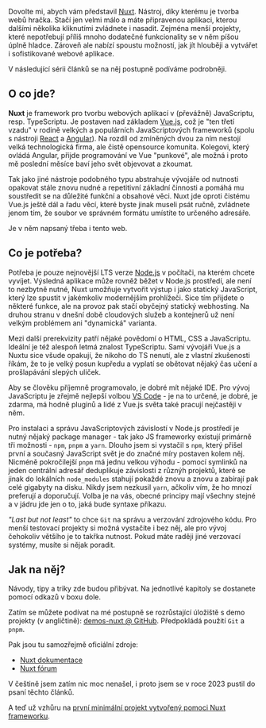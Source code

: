 Dovolte mi, abych vám představil [Nuxt](https://nuxt.com/). Nástroj, díky kterému je tvorba webů hračka. Stačí jen velmi málo a máte připravenou aplikaci, kterou dalšími několika kliknutími zvládnete i nasadit. Zejména menší projekty, které nepotřebují příliš mnoho dodatečné funkcionality se v něm píšou úplně hladce. Zároveň ale nabízí spoustu možností, jak jít hlouběji a vytvářet i sofistikované webové aplikace.

V následující sérii článků se na něj postupně podíváme podrobněji.

## O co jde?

**Nuxt** je framework pro tvorbu webových aplikací v (převážně) JavaScriptu, resp. TypeScriptu. Je postaven nad základem [Vue.js](https://vuejs.org/), což je "ten třetí vzadu" v rodině velkých a populárních JavaScriptových frameworků (spolu s nástroji [React](https://react.dev/) a [Angular](https://angular.io/)). Na rozdíl od zmíněných dvou za ním nestojí velká technologická firma, ale čistě opensource komunita. Kolegovi, který ovládá Angular, přijde programování ve Vue "punkové", ale možná i proto mě poslední měsíce baví jeho svět objevovat a zkoumat.

Tak jako jiné nástroje podobného typu abstrahuje vývojáře od nutnosti opakovat stále znovu nudné a repetitivní základní činnosti a pomáhá mu soustředit se na důležité funkční a obsahové věci. Nuxt jde oproti čistému Vue.js ještě dál a řadu věcí, které byste jinak museli psát ručně, zvládnete jenom tím, že soubor ve správném formátu umístíte to určeného adresáře.

Je v něm napsaný třeba i tento web.

## Co je potřeba?

Potřeba je pouze nejnovější LTS verze [Node.js](https://nodejs.org/) v počítači, na kterém chcete vyvíjet. Výsledná aplikace může rovněž běžet v Node.js prostředí, ale není to nezbytně nutné, Nuxt umožňuje vytvořit výstup i jako statický JavaScript, který lze spustit v jakémkoliv modernějším prohlížeči. Sice tím přijdete o některé funkce, ale na provoz pak stačí obyčejný statický webhosting. Na druhou stranu v dnešní době cloudových služeb a kontejnerů už není velkým problémem ani "dynamická" varianta.

Mezi další prerekvizity patří nějaké povědomí o HTML, CSS a JavaScriptu. Ideální je též alespoň letmá znalost TypeScriptu. Sami vývojáři Vue.js a Nuxtu sice všude opakují, že nikoho do TS nenutí, ale z vlastní zkušenosti říkám, že to je velký posun kupředu a vyplatí se obětovat nějaký čas učení a prošlapávání slepých uliček. 

Aby se člověku příjemně programovalo, je dobré mít nějaké IDE. Pro vývoj JavaScriptu je zřejmě nejlepší volbou [VS Code](https://code.visualstudio.com/) - je na to určené, je dobré, je zdarma, má hodně pluginů a lidé z Vue.js světa také pracují nejčastěji v něm.

Pro instalaci a správu JavaScriptových závislostí v Node.js prostředí je nutný nějaký package manager - tak jako JS frameworky existují primárně tři možnosti - `npm`, `pnpm` a `yarn`. Dlouho jsem si vystačil s `npm`, který přišel první a současný JavaScript svět je do značné míry postaven kolem něj. Nicméně pokročilejší `pnpm` má jednu velkou výhodu - pomocí symlinků na jeden centrální adresář deduplikuje závislosti z různýh projektů, které se jinak do lokálních `node_modules` stahují pokaždé znovu a znovu a zabírají pak celé gigabyty na disku. Nikdy jsem nezkusil `yarn`, ačkoliv vím, že ho mnozí preferují a doporučují. Volba je na vás, obecné principy mají všechny stejné a v jádru jde jen o to, jaká bude syntaxe příkazu.

_"Last but not least"_ to chce `Git` na správu a verzování zdrojového kódu. Pro menší testovací projekty si možná vystačíte i bez něj, ale pro vývoj čehokoliv většího je to takřka nutnost. Pokud máte raději jiné verzovací systémy, musíte si nějak poradit.

## Jak na něj?

Návody, tipy a triky zde budou přibývat. Na jednotlivé kapitoly se dostanete pomocí odkazů v boxu dole.

Zatím se můžete podívat na mé postupně se rozrůstající úložiště s demo projekty (v angličtině): [demos-nuxt @ GitHub](https://github.com/AloisSeckar/demos-nuxt). Předpokládá použití `Git` a `pnpm`.

Pak jsou tu samozřejmě oficiální zdroje:
- [Nuxt dokumentace](https://nuxt.com/docs)
- [Nuxt fórum](https://github.com/nuxt/nuxt/discussions)

V češtině jsem zatím nic moc nenašel, i proto jsem se v roce 2023 pustil do psaní těchto článků.

A teď už vzhůru na [první minimální projekt vytvořený pomoci Nuxt frameworku](/article/nuxt-simple).

